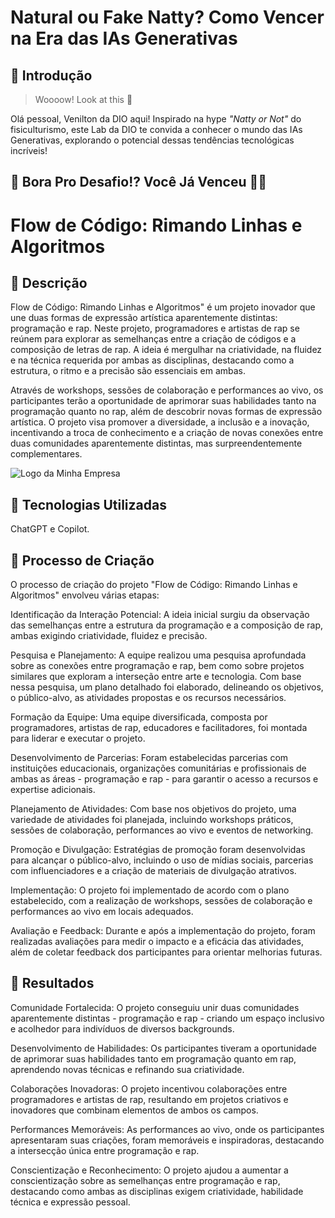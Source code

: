 # Natural ou Fake Natty? Como Vencer na Era das IAs Generativas

## 🚀 Introdução

> Woooow! Look at this 👀

Olá pessoal, Venilton da DIO aqui! Inspirado na hype _"Natty or Not"_ do fisiculturismo, este Lab da DIO te convida a conhecer o mundo das IAs Generativas, explorando o potencial dessas tendências tecnológicas incríveis!

## 🎯 Bora Pro Desafio!? Você Já Venceu 💪🤓



# Flow de Código: Rimando Linhas e Algoritmos 

## 📒 Descrição
Flow de Código: Rimando Linhas e Algoritmos" é um projeto inovador que une duas formas de expressão artística aparentemente distintas: programação e rap. Neste projeto, programadores e artistas de rap se reúnem para explorar as semelhanças entre a criação de códigos e a composição de letras de rap. A ideia é mergulhar na criatividade, na fluidez e na técnica requerida por ambas as disciplinas, destacando como a estrutura, o ritmo e a precisão são essenciais em ambas.

Através de workshops, sessões de colaboração e performances ao vivo, os participantes terão a oportunidade de aprimorar suas habilidades tanto na programação quanto no rap, além de descobrir novas formas de expressão artística. O projeto visa promover a diversidade, a inclusão e a inovação, incentivando a troca de conhecimento e a criação de novas conexões entre duas comunidades aparentemente distintas, mas surpreendentemente complementares.

<img src="https://th.bing.com/th/id/OIG4.vMQnv9h49yYwRvkxEBt2?w=1024&h=1024&rs=1&pid=ImgDetMain" alt="Logo da Minha Empresa">



## 🤖 Tecnologias Utilizadas
ChatGPT e Copilot.

## 🧐 Processo de Criação
O processo de criação do projeto "Flow de Código: Rimando Linhas e Algoritmos" envolveu várias etapas:

Identificação da Interação Potencial: A ideia inicial surgiu da observação das semelhanças entre a estrutura da programação e a composição de rap, ambas exigindo criatividade, fluidez e precisão.

Pesquisa e Planejamento: A equipe realizou uma pesquisa aprofundada sobre as conexões entre programação e rap, bem como sobre projetos similares que exploram a interseção entre arte e tecnologia. Com base nessa pesquisa, um plano detalhado foi elaborado, delineando os objetivos, o público-alvo, as atividades propostas e os recursos necessários.

Formação da Equipe: Uma equipe diversificada, composta por programadores, artistas de rap, educadores e facilitadores, foi montada para liderar e executar o projeto.

Desenvolvimento de Parcerias: Foram estabelecidas parcerias com instituições educacionais, organizações comunitárias e profissionais de ambas as áreas - programação e rap - para garantir o acesso a recursos e expertise adicionais.

Planejamento de Atividades: Com base nos objetivos do projeto, uma variedade de atividades foi planejada, incluindo workshops práticos, sessões de colaboração, performances ao vivo e eventos de networking.

Promoção e Divulgação: Estratégias de promoção foram desenvolvidas para alcançar o público-alvo, incluindo o uso de mídias sociais, parcerias com influenciadores e a criação de materiais de divulgação atrativos.

Implementação: O projeto foi implementado de acordo com o plano estabelecido, com a realização de workshops, sessões de colaboração e performances ao vivo em locais adequados.

Avaliação e Feedback: Durante e após a implementação do projeto, foram realizadas avaliações para medir o impacto e a eficácia das atividades, além de coletar feedback dos participantes para orientar melhorias futuras.

## 🚀 Resultados
Comunidade Fortalecida: O projeto conseguiu unir duas comunidades aparentemente distintas - programação e rap - criando um espaço inclusivo e acolhedor para indivíduos de diversos backgrounds.

Desenvolvimento de Habilidades: Os participantes tiveram a oportunidade de aprimorar suas habilidades tanto em programação quanto em rap, aprendendo novas técnicas e refinando sua criatividade.

Colaborações Inovadoras: O projeto incentivou colaborações entre programadores e artistas de rap, resultando em projetos criativos e inovadores que combinam elementos de ambos os campos.

Performances Memoráveis: As performances ao vivo, onde os participantes apresentaram suas criações, foram memoráveis e inspiradoras, destacando a intersecção única entre programação e rap.

Conscientização e Reconhecimento: O projeto ajudou a aumentar a conscientização sobre as semelhanças entre programação e rap, destacando como ambas as disciplinas exigem criatividade, habilidade técnica e expressão pessoal.
